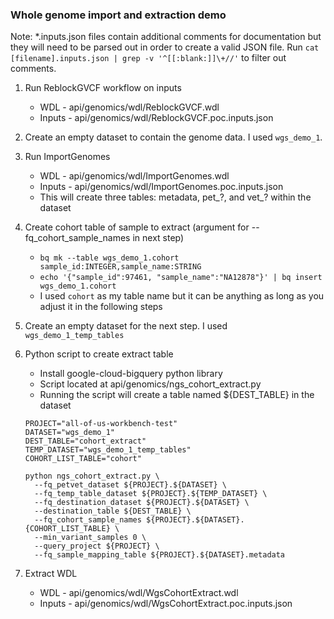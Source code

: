 ### Whole genome import and extraction demo

Note:  *.inputs.json files contain additional comments for documentation but they will need to be parsed out in order 
to create a valid JSON file. Run `cat [filename].inputs.json | grep -v '^[[:blank:]]\+//'` to filter out comments.

1. Run ReblockGVCF workflow on inputs
	- WDL - api/genomics/wdl/ReblockGVCF.wdl
	- Inputs - api/genomics/wdl/ReblockGVCF.poc.inputs.json 

2. Create an empty dataset to contain the genome data. I used `wgs_demo_1`.
   
3. Run ImportGenomes
	- WDL - api/genomics/wdl/ImportGenomes.wdl
	- Inputs - api/genomics/wdl/ImportGenomes.poc.inputs.json
	- This will create three tables: metadata, pet_?, and vet_? within the dataset

4. Create cohort table of sample to extract (argument for --fq_cohort_sample_names in next step)
	- `bq mk --table wgs_demo_1.cohort sample_id:INTEGER,sample_name:STRING`
	- `echo '{"sample_id":97461, "sample_name":"NA12878"}' | bq insert wgs_demo_1.cohort`
	- I used `cohort` as my table name but it can be anything as long as you adjust it in the following steps

5. Create an empty dataset for the next step. I used `wgs_demo_1_temp_tables`

6. Python script to create extract table
	- Install google-cloud-bigquery python library
    - Script located at api/genomics/ngs_cohort_extract.py
	- Running the script will create a table named ${DEST_TABLE} in the dataset
	
	```
	PROJECT="all-of-us-workbench-test"
	DATASET="wgs_demo_1"
	DEST_TABLE="cohort_extract"
	TEMP_DATASET="wgs_demo_1_temp_tables"
	COHORT_LIST_TABLE="cohort"
	
	python ngs_cohort_extract.py \
	  --fq_petvet_dataset ${PROJECT}.${DATASET} \
	  --fq_temp_table_dataset ${PROJECT}.${TEMP_DATASET} \
	  --fq_destination_dataset ${PROJECT}.${DATASET} \
	  --destination_table ${DEST_TABLE} \
	  --fq_cohort_sample_names ${PROJECT}.${DATASET}.{COHORT_LIST_TABLE} \
	  --min_variant_samples 0 \
	  --query_project ${PROJECT} \
	  --fq_sample_mapping_table ${PROJECT}.${DATASET}.metadata
	```

7. Extract WDL 
	- WDL - api/genomics/wdl/WgsCohortExtract.wdl
	- Inputs - api/genomics/wdl/WgsCohortExtract.poc.inputs.json
